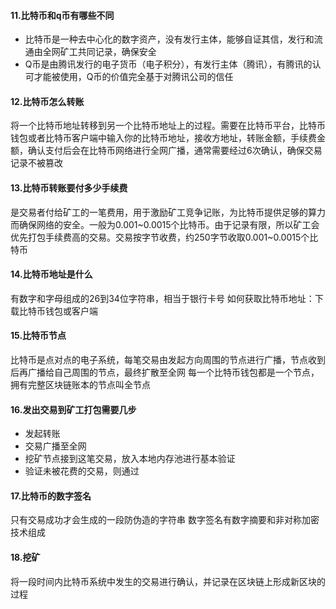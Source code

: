 #### 11.比特币和q币有哪些不同
- 比特币是一种去中心化的数字资产，没有发行主体，能够自证其信，发行和流通由全网矿工共同记录，确保安全
- Q币是由腾讯发行的电子货币（电子积分），有发行主体（腾讯），有腾讯的认可才能被使用，Q币的价值完全基于对腾讯公司的信任

#### 12.比特币怎么转账
将一个比特币地址转移到另一个比特币地址上的过程。需要在比特币平台，比特币钱包或者比特币客户端中输入你的比特币地址，接收方地址，转账金额，手续费金额，确认支付后会在比特币网络进行全网广播，通常需要经过6次确认，确保交易记录不被篡改


#### 13.比特币转账要付多少手续费
是交易者付给矿工的一笔费用，用于激励矿工竞争记账，为比特币提供足够的算力而确保网络的安全。一般为0.001~0.0015个比特币。由于记录有限，所以矿工会优先打包手续费高的交易。交易按字节收费，约250字节收取0.001~0.0015个比特币

#### 14.比特币地址是什么
有数字和字母组成的26到34位字符串，相当于银行卡号
如何获取比特币地址：下载比特币钱包或客户端

#### 15.比特币节点
比特币是点对点的电子系统，每笔交易由发起方向周围的节点进行广播，节点收到后再广播给自己周围的节点，最终扩散至全网
每一个比特币钱包都是一个节点，拥有完整区块链账本的节点叫全节点

#### 16.发出交易到矿工打包需要几步
- 发起转账
- 交易广播至全网
- 挖矿节点接到这笔交易，放入本地内存池进行基本验证
- 验证未被花费的交易，则通过

#### 17.比特币的数字签名
只有交易成功才会生成的一段防伪造的字符串
数字签名有数字摘要和非对称加密技术组成

#### 18.挖矿
将一段时间内比特币系统中发生的交易进行确认，并记录在区块链上形成新区块的过程
